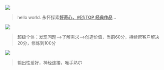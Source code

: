 

![](https://github.com/user-attachments/assets/1db208a4-2d35-4c3f-9f0f-5311237f33cc)
> hello world. 永怀探索<ins>**好奇心**，创造<ins>**TOP 经典作品**</ins></ins>...

![](https://github.com/user-attachments/assets/cdcd888f-1007-41cf-bd21-174adba06828)
> 超级个体：发现问题-->了解需求-->创造价值，当前60分，持续帮客户解决20分，修炼到100分

![](https://github.com/user-attachments/assets/e725ad1a-655b-42d4-88cf-65b8169ff909)
> 输出性爱好，神经连接，唯手熟尔



